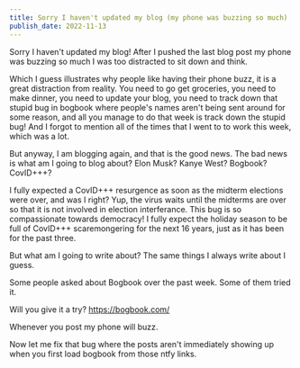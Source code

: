 ```yaml
---
title: Sorry I haven't updated my blog (my phone was buzzing so much)
publish_date: 2022-11-13
---
```


Sorry I haven't updated my blog! After I pushed the last blog post my phone was buzzing so much I was too distracted to sit down and think.

Which I guess illustrates why people like having their phone buzz, it is a great distraction from reality. You need to go get groceries, you need to make dinner, you need to update your blog, you need to track down that stupid bug in bogbook where people's names aren't being sent around for some reason, and all you manage to do that week is track down the stupid bug! And I forgot to mention all of the times that I went to to work this week, which was a lot.

But anyway, I am blogging again, and that is the good news. The bad news is what am I going to blog about? Elon Musk? Kanye West? Bogbook? CovID+++?

I fully expected a CovID+++ resurgence as soon as the midterm elections were over, and was I right? Yup, the virus waits until the midterms are over so that it is not involved in election interferance. This bug is so compassionate towards democracy! I fully expect the holiday season to be full of CovID+++ scaremongering for the next 16 years, just as it has been for the past three.

But what am I going to write about? The same things I always write about I guess.

Some people asked about Bogbook over the past week. Some of them tried it. 

Will you give it a try? https://bogbook.com/ 

Whenever you post my phone will buzz.

Now let me fix that bug where the posts aren't immediately showing up when you first load bogbook from those ntfy links. 

